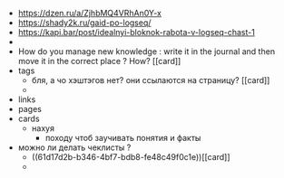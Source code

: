 - https://dzen.ru/a/ZjhbMQ4VRhAn0Y-x
- https://shady2k.ru/gaid-po-logseq/
- https://kapi.bar/post/idealnyi-bloknok-rabota-v-logseq-chast-1
-
- How do you manage new knowledge : write it in the journal and then move it in the correct place ? How? [[card]]
- tags
	- бля, а чо хэштэгов нет? они ссылаются на страницу? [[card]]
	-
- links
- pages
- cards
	- нахуя
		- походу чтоб заучивать понятия и факты
- можно ли делать чеклисты ?
	- ((61d17d2b-b346-4bf7-bdb8-fe48c49f0c1e))[[card]]
	-